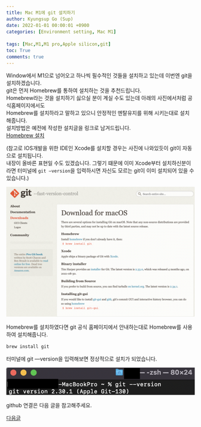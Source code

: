 ```yaml
---
title: Mac M1에 git 설치하기
author: Kyungsup Go (Sup)
date: 2022-01-01 00:00:01 +0900
categories: [Environment setting, Mac M1]

tags: [Mac,M1,M1 pro,Apple silicon,git]
toc: True
comments: true
---
```


Window에서 M1으로 넘어오고 하나씩 필수적인 것들을 설치하고 있는데 이번엔 git을 설치하겠습니다.<br>
git은 먼저 Homebrew를 통하여 설치하는 것을 추천드립니다.<br>
Homebrew라는 것을 설치하기 싫으실 분이 계실 수도 있는데 아래의 사진에서처럼 공식홈페이지에서도<br>Homebrew를 설치하라고 말하고 있으니 안정적인 멘탈유지를 위해 시키는대로 설치 해줍니다.<br>
설치방법은 예전에 작성한 설치글을 링크로 남겨드립니다.<br> 
[Homebrew 설치](https://suppppppp.github.io/posts/Mac_m1_Homebrew_Install_ko/)

(참고로 IOS개발을 위한 IDE인 Xcode를 설치할 경우는 사진에 나와있듯이 git이 자동으로 설치됩니다.<br>내장이 올바른 표현일 수도 있겠습니다. 그렇기 떄문에 이미 Xcode부터 설치하신분이라면 터미널에 `git —version`을 입력하시면 자신도 모르는 git이 이미 설치되어 있을 수 있습니다.) 

![Untitled](/assets/img/environment_setting/mac/Mac_m1_git_install/Untitled_0.png)


Homebrew를 설치하였다면 git 공식 홈페이지에서 안내하는대로 Homebrew를 사용하여 설치해줍니다.

```zsh
brew install git
```

터미널에 git —version을 입력해보면 정상적으로 설치가 되었습니다.

![Untitled](/assets/img/environment_setting/mac/Mac_m1_git_install/Untitled_1.png)


github 연결은 다음 글을 참고해주세요.

[다음글](https://suppppppp.github.io/posts/Mac_m1_github_connect_ko/)